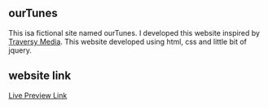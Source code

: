 ## ourTunes
This isa fictional site named ourTunes. I developed this website inspired by [Traversy Media](https://www.youtube.com/c/TraversyMedia). This website developed using html, css and little bit of jquery.

## website link
[Live Preview Link](https://upbeat-wiles-3d3937.netlify.com)
